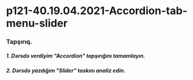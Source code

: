 # p121-40.19.04.2021-Accordion-tab-menu-slider


### Tapşırıq.


##### 1. Dərsdə verdiyim "Accordion" tapşırığını tamamlayın.


##### 2. Dərsdə yazdığım "Slider" taskını analiz edin.

